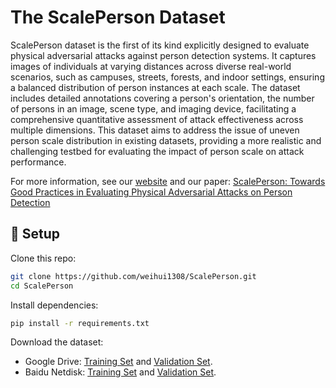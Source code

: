 # The ScalePerson Dataset
ScalePerson dataset is the first of its kind explicitly designed to evaluate physical adversarial attacks against person detection systems. It captures images of individuals at varying distances across diverse real-world scenarios, such as campuses, streets, forests, and indoor settings, ensuring a balanced distribution of person instances at each scale. The dataset includes detailed annotations covering a person's orientation, the number of persons in an image, scene type, and imaging device, facilitating a comprehensive quantitative assessment of attack effectiveness across multiple dimensions. This dataset aims to address the issue of uneven person scale distribution in existing datasets, providing a more realistic and challenging testbed for evaluating the impact of person scale on attack performance.

For more information, see our [website](https://scaleperson.github.io/) and our paper: [ScalePerson: Towards Good Practices in Evaluating Physical Adversarial Attacks on Person Detection](https://scaleperson.github.io/)

## :toolbox: Setup
Clone this repo:
```bash
git clone https://github.com/weihui1308/ScalePerson.git
cd ScalePerson
```

Install dependencies:
```bash
pip install -r requirements.txt
```

Download the dataset:

- Google Drive:
[Training Set](https://drive.google.com/file/d/1d98YsPT3a8jpnOBEG123GRFHlRogiDCv/view?usp=sharing) and [Validation Set](https://drive.google.com/file/d/1am_zjTd53L47rPlvR4us43KV25gwN4F6/view?usp=sharing).
- Baidu Netdisk:
[Training Set](https://pan.baidu.com/s/1ZPFjExOgLM2x5Bv29Cta8w?pwd=7384) and [Validation Set](https://pan.baidu.com/s/1Mq-vz8k-yjTZ_j_X79JXGA?pwd=4hxm).

<!--
## :pencil2: Citation
If you use this code in your research, please cite our paper:
```
@article{pan2023machiavelli,
    author = {Pan, Alexander and Chan, Jun Shern and Zou, Andy and Li, Nathaniel and Basart, Steven and Woodside, Thomas and Ng, Jonathan and Zhang, Hanlin and Emmons, Scott and Hendrycks, Dan},
    title = {Do the Rewards Justify the Means? Measuring Trade-Offs Between Rewards and Ethical Behavior in the Machiavelli Benchmark.},
    journal = {ICML},
    year = {2023},
}
```
-->
